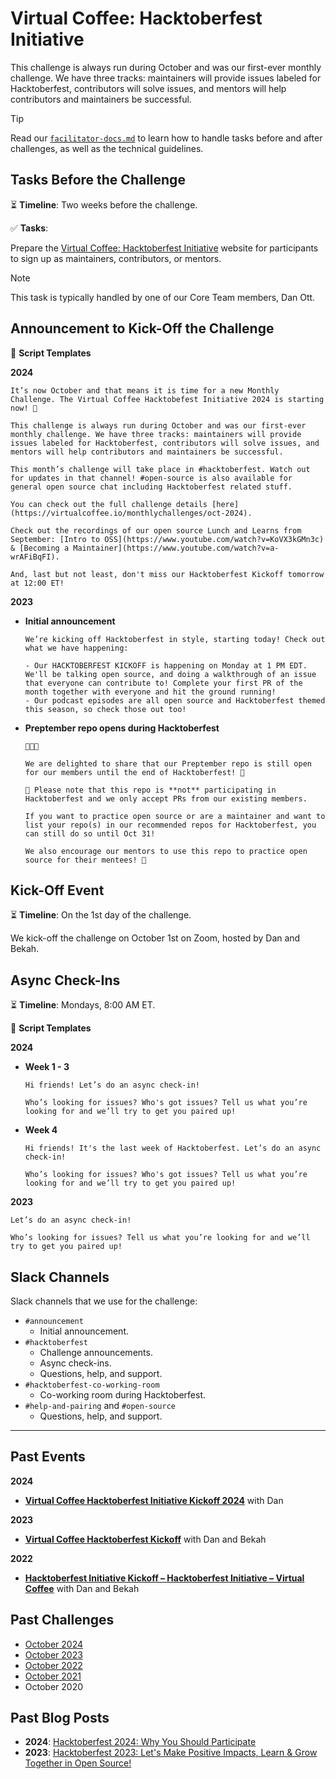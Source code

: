 # Virtual Coffee: Hacktoberfest Initiative

This challenge is always run during October and was our first-ever monthly challenge. We have three tracks: maintainers will provide issues labeled for Hacktoberfest, contributors will solve issues, and mentors will help contributors and maintainers be successful.

> [!TIP]
> Read our [`facilitator-docs.md`](../facilitators-docs.md) to learn how to handle tasks before and after challenges, as well as the technical guidelines.

## Tasks Before the Challenge

⏳ **Timeline**: Two weeks before the challenge.

✅ **Tasks**:

Prepare the [Virtual Coffee: Hacktoberfest Initiative](https://hacktoberfest.virtualcoffee.io/) website for participants to sign up as maintainers, contributors, or mentors.

> [!NOTE]
> This task is typically handled by one of our Core Team members, Dan Ott.

## Announcement to Kick-Off the Challenge

📃 **Script Templates**

**2024**

```text
It’s now October and that means it is time for a new Monthly Challenge. The Virtual Coffee Hacktobefest Initiative 2024 is starting now! 🎃

This challenge is always run during October and was our first-ever monthly challenge. We have three tracks: maintainers will provide issues labeled for Hacktoberfest, contributors will solve issues, and mentors will help contributors and maintainers be successful.

This month’s challenge will take place in #hacktoberfest. Watch out for updates in that channel! #open-source is also available for general open source chat including Hacktoberfest related stuff.

You can check out the full challenge details [here](https://virtualcoffee.io/monthlychallenges/oct-2024).

Check out the recordings of our open source Lunch and Learns from September: [Intro to OSS](https://www.youtube.com/watch?v=KoVX3kGMn3c) & [Becoming a Maintainer](https://www.youtube.com/watch?v=a-wrAFiBqFI).

And, last but not least, don't miss our Hacktoberfest Kickoff tomorrow at 12:00 ET!
```

**2023**

- **Initial announcement**

  ```text
  We’re kicking off Hacktoberfest in style, starting today! Check out what we have happening:

  - Our HACKTOBERFEST KICKOFF is happening on Monday at 1 PM EDT. We'll be talking open source, and doing a walkthrough of an issue that everyone can contribute to! Complete your first PR of the month together with everyone and hit the ground running!
  - Our podcast episodes are all open source and Hacktoberfest themed this season, so check those out too!
  ```

- **Preptember repo opens during Hacktoberfest**

  ```text
  🥁🥁🥁

  We are delighted to share that our Preptember repo is still open for our members until the end of Hacktoberfest! 🎉

  📢 Please note that this repo is **not** participating in Hacktoberfest and we only accept PRs from our existing members.

  If you want to practice open source or are a maintainer and want to list your repo(s) in our recommended repos for Hacktoberfest, you can still do so until Oct 31!

  We also encourage our mentors to use this repo to practice open source for their mentees! 🙌
  ```

## Kick-Off Event

⏳ **Timeline**: On the 1st day of the challenge.

We kick-off the challenge on October 1st on Zoom, hosted by Dan and Bekah.

## Async Check-Ins

⏳ **Timeline**: Mondays, 8:00 AM ET.

📃 **Script Templates**

**2024**

- **Week 1 - 3**

  ```text
  Hi friends! Let’s do an async check-in!

  Who’s looking for issues? Who's got issues? Tell us what you’re looking for and we’ll try to get you paired up!
  ```

- **Week 4**

  ```text
  Hi friends! It's the last week of Hacktoberfest. Let’s do an async check-in!

  Who’s looking for issues? Who's got issues? Tell us what you’re looking for and we’ll try to get you paired up!
  ```

**2023**

```text
Let’s do an async check-in!

Who’s looking for issues? Tell us what you’re looking for and we’ll try to get you paired up!
```

## Slack Channels

Slack channels that we use for the challenge:

- `#announcement`
  - Initial announcement.
- `#hacktoberfest`
  - Challenge announcements.
  - Async check-ins.
  - Questions, help, and support.
- `#hacktoberfest-co-working-room`
  - Co-working room during Hacktoberfest.
- `#help-and-pairing` and `#open-source`
  - Questions, help, and support.

---

## Past Events

**2024**

- **[Virtual Coffee Hacktoberfest Initiative Kickoff 2024](https://www.youtube.com/watch?v=NhX2GSCvR6Q)** with Dan

**2023**

- **[Virtual Coffee Hacktoberfest Kickoff](https://www.youtube.com/watch?v=yk7OigN9D-c)** with Dan and Bekah

**2022**

- **[Hacktoberfest Initiative Kickoff – Hacktoberfest Initiative – Virtual Coffee](https://www.youtube.com/watch?v=4Pt-14e08xE)** with Dan and Bekah

## Past Challenges

- [October 2024](https://virtualcoffee.io/monthlychallenges/oct-2024)
- [October 2023](https://virtualcoffee.io/monthlychallenges/oct-2023)
- [October 2022](https://virtualcoffee.io/monthlychallenges/oct-2022)
- [October 2021](https://virtualcoffee.io/monthlychallenges/oct-2021)
- October 2020

## Past Blog Posts

- **2024**: [Hacktoberfest 2024: Why You Should Participate](https://dev.to/virtualcoffee/hacktoberfest-2024-why-you-should-participate-4ffm)
- **2023**: [Hacktoberfest 2023: Let's Make Positive Impacts, Learn & Grow Together in Open Source!](https://dev.to/virtualcoffee/hacktoberfest-2023-lets-make-positive-impacts-learn-grow-together-in-open-source-52a1)
